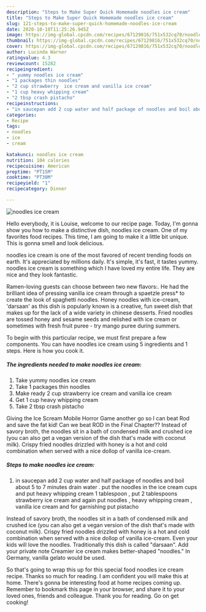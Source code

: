 ```yaml
---
description: "Steps to Make Super Quick Homemade noodles ice cream"
title: "Steps to Make Super Quick Homemade noodles ice cream"
slug: 121-steps-to-make-super-quick-homemade-noodles-ice-cream
date: 2020-10-18T11:25:26.945Z
image: https://img-global.cpcdn.com/recipes/67129816/751x532cq70/noodles-ice-cream-recipe-main-photo.jpg
thumbnail: https://img-global.cpcdn.com/recipes/67129816/751x532cq70/noodles-ice-cream-recipe-main-photo.jpg
cover: https://img-global.cpcdn.com/recipes/67129816/751x532cq70/noodles-ice-cream-recipe-main-photo.jpg
author: Lucinda Warner
ratingvalue: 4.3
reviewcount: 15282
recipeingredient:
- " yummy noodles ice cream"
- "1 packages thin noodles"
- "2 cup strawberry  ice cream and vanilla ice cream"
- "1 cup heavy whipping cream"
- "2 tbsp crash pistacho"
recipeinstructions:
- "in saucepan add 2 cup water and half package of noodles and boil about 5 to 7 minutes drain water . put the noodles in the ice cream cups and put heavy whipping cream 1 tablespoon , put 2 tablespoons strawberry ice cream and again put noodles , heavy whipping cream , vanilla ice cream and for garnishing put pistacho"
categories:
- Recipe
tags:
- noodles
- ice
- cream

katakunci: noodles ice cream 
nutrition: 104 calories
recipecuisine: American
preptime: "PT15M"
cooktime: "PT30M"
recipeyield: "1"
recipecategory: Dinner

---
```



![noodles ice cream](https://img-global.cpcdn.com/recipes/67129816/751x532cq70/noodles-ice-cream-recipe-main-photo.jpg)

Hello everybody, it is Louise, welcome to our recipe page. Today, I'm gonna show you how to make a distinctive dish, noodles ice cream. One of my favorites food recipes. This time, I am going to make it a little bit unique. This is gonna smell and look delicious.

noodles ice cream is one of the most favored of recent trending foods on earth. It's appreciated by millions daily. It's simple, it's fast, it tastes yummy. noodles ice cream is something which I have loved my entire life. They are nice and they look fantastic.

Ramen-loving guests can choose between two new flavors:. He had the brilliant idea of pressing vanilla ice cream through a spaetzle press* to create the look of spaghetti noodles. Honey noodles with ice-cream, &#39;darsaan&#39; as this dish is popularly known is a creative, fun sweet dish that makes up for the lack of a wide variety in chinese desserts. Fried noodles are tossed honey and sesame seeds and relished with ice cream or sometimes with fresh fruit puree - try mango puree during summers.


To begin with this particular recipe, we must first prepare a few components. You can have noodles ice cream using 5 ingredients and 1 steps. Here is how you cook it.

<!--inarticleads1-->

##### The ingredients needed to make noodles ice cream:

1. Take  yummy noodles ice cream
1. Take 1 packages thin noodles
1. Make ready 2 cup strawberry  ice cream and vanilla ice cream
1. Get 1 cup heavy whipping cream
1. Take 2 tbsp crash pistacho


Giving the Ice Scream Mobile Horror Game another go so I can beat Rod and save the fat kid! Can we beat ROD in the Final Chapter?? Instead of savory broth, the noodles sit in a bath of condensed milk and crushed ice (you can also get a vegan version of the dish that&#39;s made with coconut milk). Crispy fried noodles drizzled with honey is a hot and cold combination when served with a nice dollop of vanilla ice-cream. 

<!--inarticleads2-->

##### Steps to make noodles ice cream:

1. in saucepan add 2 cup water and half package of noodles and boil about 5 to 7 minutes drain water . put the noodles in the ice cream cups and put heavy whipping cream 1 tablespoon , put 2 tablespoons strawberry ice cream and again put noodles , heavy whipping cream , vanilla ice cream and for garnishing put pistacho


Instead of savory broth, the noodles sit in a bath of condensed milk and crushed ice (you can also get a vegan version of the dish that&#39;s made with coconut milk). Crispy fried noodles drizzled with honey is a hot and cold combination when served with a nice dollop of vanilla ice-cream. Even your kids will love the noodles. Traditionally this dish is called &#34;darsaan&#34;. Add your private note Creamier ice cream makes better-shaped &#34;noodles.&#34; In Germany, vanilla gelato would be used. 

So that's going to wrap this up for this special food noodles ice cream recipe. Thanks so much for reading. I am confident you will make this at home. There's gonna be interesting food at home recipes coming up. Remember to bookmark this page in your browser, and share it to your loved ones, friends and colleague. Thank you for reading. Go on get cooking!
